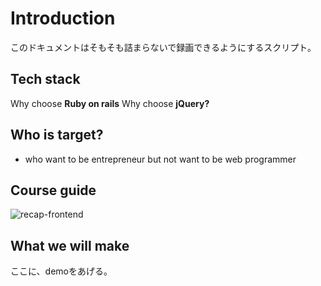 # Introduction
このドキュメントはそもそも詰まらないで録画できるようにするスクリプト。

## Tech stack
Why choose **Ruby on rails**
Why choose **jQuery?**

## Who is target?
- who want to be entrepreneur but not want to be web programmer

## Course guide
![recap-frontend](../img/recap-frontend/upwork-docs.gif)

## What we will make
ここに、demoをあげる。